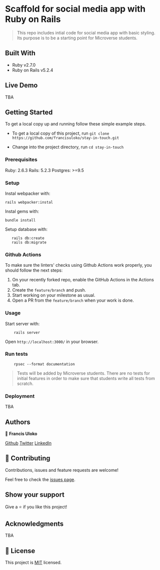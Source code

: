 # Scaffold for social media app with Ruby on Rails

> This repo includes intial code for social media app with basic styling. Its purpose is to be a starting point for Microverse students.

## Built With

- Ruby v2.7.0
- Ruby on Rails v5.2.4

## Live Demo

TBA


## Getting Started

To get a local copy up and running follow these simple example steps.

- To get a local copy of this project, run
`git clone https://github.com/francisuloko/stay-in-touch.git`

- Change into the project directory, run
`cd stay-in-touch`

### Prerequisites

Ruby: 2.6.3
Rails: 5.2.3
Postgres: >=9.5

### Setup
Instal webpacker with:

```
rails webpacker:instal
```

Instal gems with:

```
bundle install
```

Setup database with:

```
   rails db:create
   rails db:migrate
```

### Github Actions

To make sure the linters' checks using Github Actions work properly, you should follow the next steps:

1. On your recently forked repo, enable the GitHub Actions in the Actions tab.
2. Create the `feature/branch` and push.
3. Start working on your milestone as usual.
4. Open a PR from the `feature/branch` when your work is done.


### Usage

Start server with:

```
    rails server
```

Open `http://localhost:3000/` in your browser.

### Run tests

```
    rpsec --format documentation
```

> Tests will be added by Microverse students. There are no tests for initial features in order to make sure that students write all tests from scratch.

### Deployment

TBA

## Authors

👤 **Francis Uloko**

[Github](https://github.com/francisuloko)
[Twitter](https://twitter.com/francisuloko)
[LinkedIn](https://linkedin.com/in/francisuloko)

## 🤝 Contributing

Contributions, issues and feature requests are welcome!

Feel free to check the [issues page](https://github.com/francisuloko/stay-in-touch/issues).

## Show your support

Give a ⭐️ if you like this project!

## Acknowledgments

TBA

## 📝 License

This project is [MIT](https://mit-license.org) licensed.

